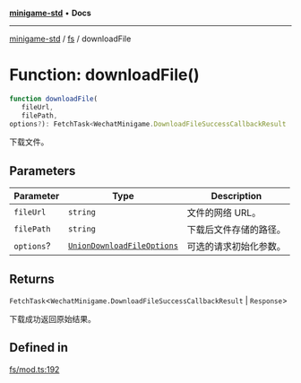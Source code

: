[**minigame-std**](../../../README.md) • **Docs**

***

[minigame-std](../../../README.md) / [fs](../README.md) / downloadFile

# Function: downloadFile()

```ts
function downloadFile(
   fileUrl, 
   filePath, 
options?): FetchTask<WechatMinigame.DownloadFileSuccessCallbackResult | Response>
```

下载文件。

## Parameters

| Parameter | Type | Description |
| ------ | ------ | ------ |
| `fileUrl` | `string` | 文件的网络 URL。 |
| `filePath` | `string` | 下载后文件存储的路径。 |
| `options`? | [`UnionDownloadFileOptions`](../type-aliases/UnionDownloadFileOptions.md) | 可选的请求初始化参数。 |

## Returns

`FetchTask`\<`WechatMinigame.DownloadFileSuccessCallbackResult` \| `Response`\>

下载成功返回原始结果。

## Defined in

[fs/mod.ts:192](https://github.com/JiangJie/minigame-std/blob/541deb559aa54bb90a9c59ed9d62e2fa15307533/src/std/fs/mod.ts#L192)
